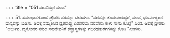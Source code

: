 +++
title = "051 ವರನನಿತ್ತಿರೆ ಮಾವ"

+++
51. ಸಮಾಧಾನಗೊಂಡ ದ್ರೌಪದಿ ವರವನ್ನು ಬೇಡಿದಳು. “ವರವನ್ನು ಕೊಡುವಂತಿದ್ದರೆ, ಮಾವ, ಭೂಮೀಶ್ವರರ ದಾಸ್ಯವನ್ನು ಬಿಡಿಸು. ಅದಕ್ಕೆ ಸಮ್ಮತಿಸಿದ ಧೃತರಾಷ್ಟ್ರ ಎರಡನೆಯ ವರವೇನು ಕೇಳು ನಾನು ಕೊಟ್ಟೆ" ಎಂದ. ಅದಕ್ಕೆ ದ್ರೌಪದಿ "ಅರ್ಜುನ, ವೃಕೋದರ ನಕುಲ ಸಹದೇವನಿಗೆ ಶಸ್ತ್ರಾಸ್ತ್ರಗಳನ್ನು ಗಜರಥತುರಗಗಳನ್ನು ಕೊಡಿ "ಎಂದಳು.